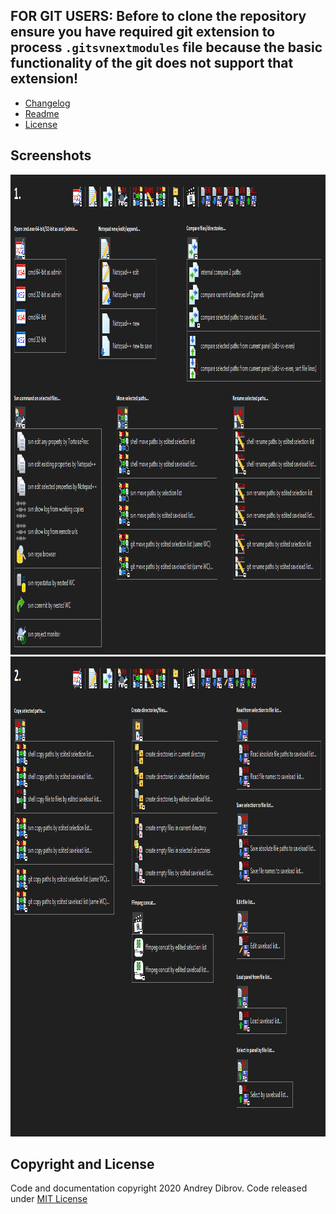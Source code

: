 ## FOR GIT USERS: Before to clone the repository ensure you have required git extension to process `.gitsvnextmodules` file because the basic functionality of the git does not support that extension!

* [Changelog](https://github.com/andry81/tacklebar/blob/trunk/changelog.txt)
* [Readme](https://github.com/andry81/tacklebar/blob/trunk/README_EN.txt)
* [License](#copyright-and-license)

## Screenshots<a name="screenshots"></a>

<img src="https://github.com/andry81/tacklebar/blob/trunk/docs/screenshots/toolbar_menu_sketch_1024x768_1.png" alt="toolbar menus 1" width="1024" height="768" />
<img src="https://github.com/andry81/tacklebar/blob/trunk/docs/screenshots/toolbar_menu_sketch_1024x768_2.png" alt="toolbar menus 2" width="1024" height="768" />

## Copyright and License<a name="copyright-and-license"></a>

Code and documentation copyright 2020 Andrey Dibrov. Code released under [MIT License](https://github.com/andry81/tacklebar/blob/trunk/README_EN.txt)
